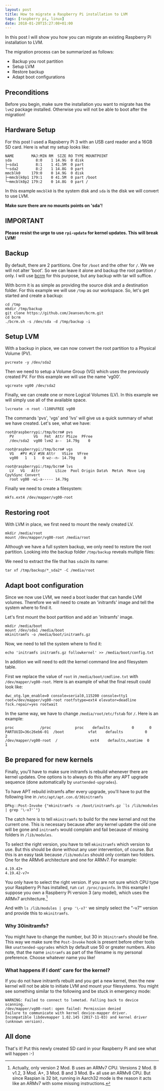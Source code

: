 ```yaml
---
layout: post
title: How to migrate a Raspberry Pi installation to LVM
tags: [raspberry pi, linux]
date: 2018-01-20T15:27:08+01:00
---
```


In this post I will show you how you can migrate an existing Raspberry Pi installation to LVM.

The migration process can be summarized as follows:
- Backup you root partition
- Setup LVM
- Restore backup
- Adapt boot configurations


## Preconditions

Before you begin, make sure the installation you want to migrate has the `lvm2` package installed. Otherwise you will not be
able to boot after the migration!

## Hardware Setup
For this post I used a Rapsberry Pi 3 with an USB card reader and a 16GB SD card. Here is what my setup looks like:

    NAME        MAJ:MIN RM  SIZE RO TYPE MOUNTPOINT
    sda           8:0    1 14.9G  0 disk 
    ├─sda1        8:1    1 41.5M  0 part 
    └─sda2        8:2    1 14.8G  0 part 
    mmcblk0     179:0    0 14.9G  0 disk 
    ├─mmcblk0p1 179:1    0 41.5M  0 part /boot
    └─mmcblk0p2 179:2    0 14.8G  0 part /

In this example `mmcblk0` is the system disk and `sda` is the disk we will convert to use LVM.

__Make sure there are no mounts points on 'sda'!__


## IMPORTANT

__Please resist the urge to use `rpi-update` for kernel updates. This will break LVM!__


## Backup

By default, there are 2 partitions. One for `/boot` and the other for `/`. We we will not alter 'boot'. So we can leave 
it alone and backup the root partition `/` only. I will use [bcrm](https://github.com/jeansen/bcrm) for this purpose, 
but any backup with tar will suffice.

With bcrm it is as simple as providing the source disk and a destination folder. For this example we will
use `/tmp` as our workspace. So, let's get started and create a backup:

    cd /tmp
    mkdir /tmp/backup
    git clone https://github.com/Jeansen/bcrm.git 
    cd bcrm
    ./bcrm.sh -s /dev/sda -d /tmp/backup -i
    
## Setup LVM

With a backup in place, we can now convert the root partition to a Physical Volume (PV).

    pvcreate -y /dev/sda2
    
Then we need to setup a Volume Group (VG) which uses the previously created PV. For this example we will use the name 
'vg00'.

    vgcreate vg00 /dev/sda2
    
Finally, we can create one or more Logical Volumes (LV). In this example we will simply use all of the available space.

    lvcreate -n root -l100%FREE vg00
    
The commands 'pvs', 'vgs' and 'lvs' will give us a quick summary of what we have created. Let's see, what we have:
    
    root@raspberrypi:/tmp/bcrm# pvs
      PV         VG   Fmt  Attr PSize  PFree
      /dev/sda2  vg00 lvm2 a--  14.79g    0 
    
    root@raspberrypi:/tmp/bcrm# vgs
      VG   #PV #LV #SN Attr   VSize  VFree
      vg00   1   1   0 wz--n- 14.79g    0 
      
    root@raspberrypi:/tmp/bcrm# lvs
      LV   VG   Attr       LSize  Pool Origin Data%  Meta%  Move Log Cpy%Sync Convert
      root vg00 -wi-a----- 14.79g 
      

      
Finally we need to create a filesystem:

    mkfs.ext4 /dev/mapper/vg00-root

## Restoring root

With LVM in place, we first need to mount the newly created LV.

    mkdir /media/root
    mount /dev/mapper/vg00-root /media/root
    
Although we have a full system backup, we only need to restore the root partition. Looking into the backup folder `/tmp/backup` 
reveals multiple files:


We need to extract the file that has `sda2`in its name:

    tar xf /tmp/backup/*_sda2* -C /media/root
    
## Adapt boot configuration

Since we now use LVM, we need a boot loader that can handle LVM volumes. Therefore we will need to create an 'initramfs'
image and tell the system where to find it.

Let's first mount the boot partition and add an 'initramfs' image.

    mkdir /media/boot
    mount /dev/sda1 /media/boot
    mkinitramfs -o /media/boot/initramfs.gz
    
Now, we need to tell the system where to find it:

    echo 'initramfs initramfs.gz followkernel' >> /media/boot/config.txt

    
In addition we will need to edit the kernel command line and filesystem table. 

First we replace the value of `root` in `/media/boot/cmdline.txt` with `/dev/mapper/vg00-root`. Here is an example
of what the final result could look like:

    dwc_otg.lpm_enable=0 console=serial0,115200 console=tty1 root=/dev/mapper/vg00-root rootfstype=ext4 elevator=deadline fsck.repair=yes rootwait

In the same way, we have to change `/media/root/etc/fstab` for `/`. Here is an example:

    proc            /proc           proc    defaults          0       0
    PARTUUID=36c26eb6-01  /boot           vfat    defaults          0       2
    /dev/mapper/vg00-root  /               ext4    defaults,noatime  0       1
    
## Be prepared for new kernels

Finally, you'll have to make sure initramfs is rebuild whenever there are kernel updates. One options is to always 
do this after any APT upgrade sequence (done automatically by `unattended-upgrades`).

To have APT rebuild initramfs after every upgrade, you'll have to put the following line in `/etc/apt/apt.con.d/30initramfs`

    DPkg::Post-Invoke {"mkinitramfs -o /boot/initramfs.gz `ls /lib/modules | grep '\-v7'`"}
    
The catch here is to tell `mkinitramfs` to build for the new kernel and not the current one. This is necessary because after any kernel update the old one will be gone and `initramfs` would complain and fail because of missing folders in `/lib/modules`.

To select the right version, you have to tell `mkinitramfs` which version to use. But this should be done without any user intervention, of course. But this is an easy task because `/lib/modules` should only contain two folders. One for the ARMv6 architecture and one for ARMv7. For example:

    4.19.42+  
    4.19.42-v7+

You only have to select the right version. If you are not sure which CPU type your Raspberry Pi has installed, run `cat /proc/cpuinfo`. In this example I suppose you own a Raspberry Pi version 3 (any model), which uses the ARMv7 architecture.[^2]

And with `ls /lib/modules | grep '\-v7'` we simply select the "-v7" version and provide this to `mkinitramfs`.

### Why 30initramfs?
You might have to change the number, but 30 in `30initramfs` should be fine. This way we make sure the `Post-Invoke` hook is present before other tools like `unattended-upgrades` which by default use 50 or greater numbers. Also note, that the name `initramfs` as part of the filename is my personal preference. Choose whatever name you like! 

### What happens if I dont' care for the kernel?

If you do not have initramfs rebuilt and you get a new kernel, then the new kernel will not be able to initiate LVM and
mount your filesystems. You might see something similar to the following and be stuck in emergency mode:

    WARNING: Failed to connect to lvmetad. Falling back to device scanning.
    /dev/mapper/vg00-root: open failed: Permission denied
    Failure to communicate with kernel device-mapper driver.
    Incompatible libdevmapper 1.02.145 (2017-11-03) and kernel driver (unknown version).
        
## All done

That's it! Put this newly created SD card in your Raspberry Pi and see what will happen :-) 
    
[^1]: After all, restoring the previous backup would overwrite your current LVM setup!
[^2]: Actually, only version 2 Mod. B uses an ARMv7 CPU. Versions 2 Mod. B v1.2, 3 Mod. A+, 3 Mod. B and 3 Mod. B+ all use an ARMv8 CPU. But since Raspian is 32 bit, running in Aarch32 mode is the reason it acts like an ARMv7 with some missing instructions.
